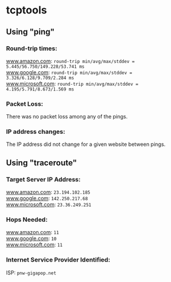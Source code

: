 # tcptools

## Using "ping"

### Round-trip times:

www.amazon.com: ```round-trip min/avg/max/stddev = 5.445/56.750/149.228/53.741 ms```  
www.google.com: ```round-trip min/avg/max/stddev = 3.326/6.128/9.709/2.284 ms```  
www.microsoft.com: ```round-trip min/avg/max/stddev = 4.195/5.791/8.673/1.569 ms```  

### Packet Loss:

There was no packet loss among any of the pings.

### IP address changes:

The IP address did not change for a given website between pings.

## Using "traceroute"

### Target Server IP Address:

www.amazon.com: ```23.194.102.185```  
www.google.com: ```142.250.217.68```  
www.microsoft.com: ```23.36.249.251```

### Hops Needed:

www.amazon.com: ```11```  
www.google.com: ```10```  
www.microsoft.com: ```11```

### Internet Service Provider Identified:

ISP: ```pnw-gigapop.net```
